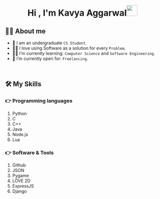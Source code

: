 <h1 align="center">Hi , I'm Kavya Aggarwal<img src="https://media.giphy.com/media/hvRJCLFzcasrR4ia7z/giphy.gif" width="35"></h1>

## :sassy_man:  About me
- :school: I am an undergraduate `CS Student`.
- :technologist: I love using Software as a solution for every `Problem`.
- :student: I’m currently learning: `Computer Science` and `Software Engineering`.
- :thinking: I’m currently open for: `Freelancing`.

<br>

## 🛠️ My Skills

### 👉 Programming languages
1. Python
2. C
3. C++
4. Java
5. Node.js
6. Lua


### 👉 Software & Tools
1. Github
2. JSON
3. Pygame
4. LÖVE 2D
5. ExpressJS
6. Django

<br/>
